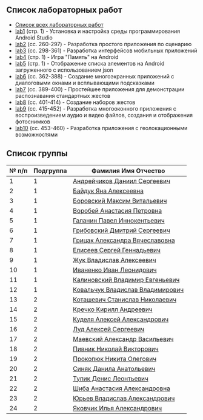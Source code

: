 ## Список лабораторных работ

- [Список всех лабораторных работ](_docs/Лаборатоные%20работы%20Кондратюк%20Брич.docx)
- [lab1](_docs/Лаборатоные%20работы%20Кондратюк%20Брич.docx) (стр. 1) - Установка и настройка среды программирования Android Studio
- [lab2](_docs/umk_android.pdf) (сс. 260-297) - Разработка простого приложения по сценарию
- [lab3](_docs/umk_android.pdf) (сс. 298-361) - Разработка интерфейсов мобильных приложений
- [lab4](_docs/Список%20лабораторных%20работ.docx) (стр. 1) - Игра "Память" на Android
- [lab5](_docs/Список%20лабораторных%20работ.docx) (стр. 1) - Отображение списка элементов на Android загруженного с использованием json
- [lab6](_docs/umk_android.pdf) (сс. 362-388) - Создание многоэкранных приложений с диалоговыми окнами и всплывающими подсказками
- [lab7](_docs/umk_android.pdf) (сс. 389-400) - Простейшее приложения для демонстрации распознавания стандартных жестов
- [lab8](_docs/umk_android.pdf) (сс. 401-414) - Создание наборов жестов
- [lab9](_docs/umk_android.pdf) (сс. 415-452) - Разработка многооконного приложения с воспроизведением аудио и видео файлов, создания и отображения фотоснимков
- [lab10](_docs/umk_android.pdf) (сс. 453-460) - Разработка приложения с геолокационными возможностями

## Список группы

| № п/п | Подгруппа | Фамилия Имя Отчество                                    |
| ----- | --------- | ------------------------------------------------------- |
| 1     | 1         | [Андрейчиков Даниил Сергеевич](Andreichikov_Daniil)     |
| 2     | 1         | [Байдук Яна Алексеевна](Bayduk_Yana)                    |
| 3     | 1         | [Боровский Максим Витальевич](Borovsky_Maxim)           |
| 4     | 1         | [Воробей Анастасия Петровна](Vorobey_Anastasia)         |
| 5     | 1         | [Галанин Павел Иннокентьевич](Galanin_Pavel)            |
| 6     | 1         | [Грибовский Дмитрий Сергеевич](Gribovsky_Dmitry)        |
| 7     | 1         | [Грицак Александра Вячеславовна](Gritsak_Alexandra)     |
| 8     | 1         | [Елисеев Сергей Геннадьевич](Eliseev_Sergey)            |
| 9     | 1         | [Жук Владислав Алексеевич](Zhuk_Vladislav)              |
| 10    | 1         | [Иваненко Иван Леонидович](Ivanenko_Ivan)               |
| 11    | 1         | [Калиновский Владимир Евгеньевич](Kalinovsky_Vladimir)  |
| 12    | 1         | [Ковальчук Владислав Владимирович](Kovalchuk_Vladislav) |
| 13    | 2         | [Коташевич Станислав Николаевич](Kotashevich_Stanislav) |
| 14    | 2         | [Кречко Кирилл Андреевич](Krechko_Kirill)               |
| 15    | 2         | [Куделя Алексей Александрович](Kudelya_Alexey)          |
| 16    | 2         | [Луд Алексей Сергеевич](Lud_Alexey)                     |
| 17    | 2         | [Маевский Александр Васильевич](Mayevsky_Alexander)     |
| 18    | 2         | [Пивник Николай Викторович](Pivnik_Nikolai)             |
| 19    | 2         | [Прокопюк Никита Олегович](Prokopyuk_Nikita)            |
| 20    | 2         | [Синяк Данила Анатольевич](Sinyak_Danila)               |
| 21    | 2         | [Тупик Денис Леонтьевич](Tupik_Denis)                   |
| 22    | 2         | [Шиба Анастасия Александровна](Shiba_Anastasia)         |
| 23    | 2         | [Юрьев Владислав Александрович](Yuriev_Vladislav)       |
| 24    | 2         | [Яковчик Илья Александрович](Yakovchik_Ilya)            |
